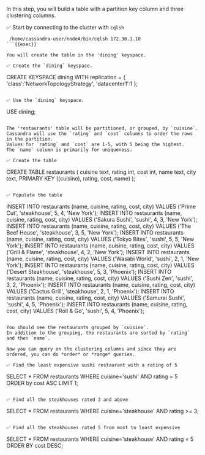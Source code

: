 In this step, you will build a table with a partition key column and three clustering columns.

✅ Start by connecting to the cluster with `cqlsh` 
```
 /home/cassandra-user/nodeA/bin/cqlsh 172.30.1.10
```{{exec}}

You will create the table in the 'dining' keyspace.

✅ Create the `dining` keyspace.
```
CREATE KEYSPACE dining WITH replication = {
  'class':'NetworkTopologyStrategy',
  'datacenter1':1
};
```{{exec}}

✅ Use the `dining` keyspace.
```
USE dining;
```{{exec}}

The 'restaurants' table will be partitioned, or grouped, by `cuisine`. 
Cassandra will use the `rating` and `cost` columns to order the rows in the partition.
Values for `rating` and `cost` are 1-5, with 5 being the highest.
The `name` column is primarily for uniqueness.

✅ Create the table
```
CREATE TABLE restaurants (
  cuisine text,
  rating int,
  cost int,
  name text,
  city text,
  PRIMARY KEY ((cuisine), rating, cost, name)
);
```{{exec}}

✅ Populate the table
```
INSERT INTO restaurants (name, cuisine, rating, cost, city)
  VALUES ('Prime Cut', 'steakhouse', 5, 4, 'New York');
INSERT INTO restaurants (name, cuisine, rating, cost, city)
  VALUES ('Sakura Sushi', 'sushi', 4, 3, 'New York');
INSERT INTO restaurants (name, cuisine, rating, cost, city)
  VALUES ('The Beef House', 'steakhouse', 3, 5, 'New York');
INSERT INTO restaurants (name, cuisine, rating, cost, city)
  VALUES ('Tokyo Bites', 'sushi', 5, 5, 'New York');
INSERT INTO restaurants (name, cuisine, rating, cost, city)
  VALUES ('Grill & Flame', 'steakhouse', 4, 2, 'New York');
INSERT INTO restaurants (name, cuisine, rating, cost, city)
  VALUES ('Wasabi World', 'sushi', 2, 1, 'New York');
INSERT INTO restaurants (name, cuisine, rating, cost, city)
  VALUES ('Desert Steakhouse', 'steakhouse', 5, 3, 'Phoenix');
INSERT INTO restaurants (name, cuisine, rating, cost, city)
  VALUES ('Sushi Zen', 'sushi', 3, 2, 'Phoenix');
INSERT INTO restaurants (name, cuisine, rating, cost, city)
  VALUES ('Cactus Grill', 'steakhouse', 2, 1, 'Phoenix');
INSERT INTO restaurants (name, cuisine, rating, cost, city)
  VALUES ('Samurai Sushi', 'sushi', 4, 5, 'Phoenix');
INSERT INTO restaurants (name, cuisine, rating, cost, city)
  VALUES ('Roll & Go', 'sushi', 5, 4, 'Phoenix');
```{{exec}}

You should see the restaurants grouped by `cuisine`.
In addition to the grouping, the restaurants are sorted by `rating` and then `name`.

Now you can query on the clustering columns and since they are ordered, you can do *order* or *range* queries.

✅ Find the least expensive sushi restaurant with a rating of 5
```
 SELECT * FROM restaurants 
   WHERE cuisine='sushi' AND rating = 5  
   ORDER by cost ASC LIMIT 1;
```{{exec}}

✅ Find all the steakhouses rated 3 and above
```
SELECT * FROM restaurants 
  WHERE cuisine='steakhouse' AND rating >= 3;
```{{exec}}

✅ Find all the steakhouses rated 5 from most to least expensive
```
SELECT * FROM restaurants 
  WHERE cuisine='steakhouse' AND rating = 5 ORDER BY cost DESC;
```{{exec}}




